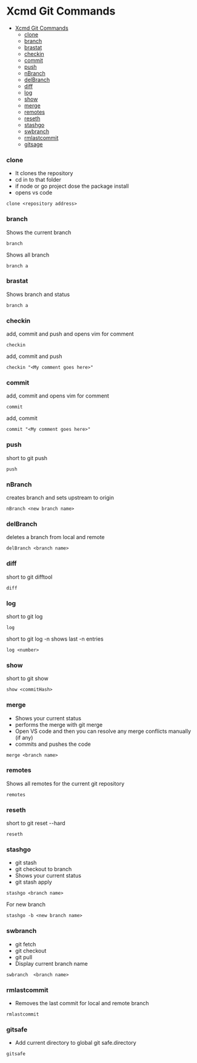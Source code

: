 # Xcmd Git Commands

- [Xcmd Git Commands](#xcmd-git-commands)
    - [clone](#clone)
    - [branch](#branch)
    - [brastat](#brastat)
    - [checkin](#checkin)
    - [commit](#commit)
    - [push](#push)
    - [nBranch](#nbranch)
    - [delBranch](#delbranch)
    - [diff](#diff)
    - [log](#log)
    - [show](#show)
    - [merge](#merge)
    - [remotes](#remotes)
    - [reseth](#reseth)
    - [stashgo](#stashgo)
    - [swbranch](#swbranch)
    - [rmlastcommit](#rmlastcommit)
    - [gitsage](#gitsafe)


### clone 

- It clones the repository 
- cd in to that folder
- if node or go project dose the package install 
- opens vs code 

```batch
clone <repository address>
```

### branch 

Shows the current branch 
```batch
branch 
```

Shows all branch 
```batch
branch a
```

### brastat

Shows branch and status
```batch
branch a
```


### checkin

add, commit and push and opens vim for comment
```batch
checkin 
```

add, commit and push 
```batch
checkin "<My comment goes here>"
```
### commit

add, commit and opens vim for comment
```batch
commit 
```

add, commit 
```batch
commit "<My comment goes here>"
```

### push

short to git push 
```batch
push
```

### nBranch

creates branch and sets upstream to origin
```batch
nBranch <new branch name>
```
### delBranch
deletes a branch from local and remote 
```batch
delBranch <branch name>
```

### diff

short to git difftool 
```batch
diff
```
### log

short to git log 
```batch
log
```

short to git log -n shows last -n entries 
```batch
log <number>
```
### show
short to git show 
```batch
show <commitHash>
```

### merge

- Shows your current status
- performs the merge with git merge
- Open VS code and then you can resolve any merge conflicts manually (if any)
- commits and pushes the code  
```batch
merge <branch name>
```

### remotes
Shows all remotes for the current git repository
```batch
remotes
```

### reseth
short to git reset --hard
```batch
reseth
```

### stashgo
- git stash
- git checkout to branch 
- Shows your current status
- git stash apply

```batch
stashgo <branch name>
```
For new branch
```batch
stashgo -b <new branch name>
```

### swbranch
- git fetch
- git checkout
- git pull
- Display current branch name  

```batch
swbranch  <branch name>
```


### rmlastcommit
- Removes the last commit for local and remote branch

```batch
rmlastcommit 
```

### gitsafe
- Add current directory to global git safe.directory  

```batch
gitsafe 
```